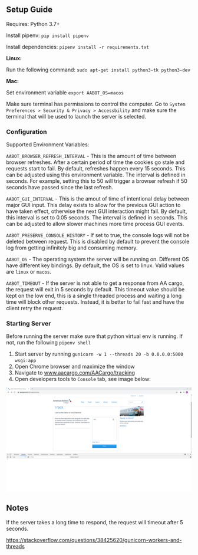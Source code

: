 ## Setup Guide ##

Requires: Python 3.7+

Install pipenv: `pip install pipenv`

Install dependencies: `pipenv install -r requirements.txt`

**Linux:**

Run the following command: `sudo apt-get install python3-tk python3-dev`

**Mac:**

Set environment variable `export AABOT_OS=macos`

Make sure terminal has permissions to control the computer. Go to `System Preferences > Security & Privacy > Accessbility`
and make sure the terminal that will be used to launch the server is selected.

### Configuration ###

Supported Environment Variables:

`AABOT_BROWSER_REFRESH_INTERVAL` - This is the amount of time between browser refreshes. After a certain period
of time the cookies go stale and requests start to fail. By default, refreshes happen every 15 seconds. This
can be adjusted using this environment variable. The interval is defined in seconds. For example, setting this
to 50 will trigger a browser refresh if 50 seconds have passed since the last refresh.

`AABOT_GUI_INTERVAL` - This is the amout of time of intentional delay between major GUI input. This delay exists
to allow for the previous GUI action to have taken effect, otherwise the next GUI interaction might fail. By default,
this interval is set to 0.05 seconds. The interval is defined in seconds. This can be adjusted to allow slower
machines more time process GUI events.

`AABOT_PRESERVE_CONSOLE_HISTORY` - If set to true, the console logs will not be deleted between request. This is
disabled by default to prevent the console log from getting infinitely big and consuming memory.

`AABOT_OS` - The operating system the server will be running on. Different OS have different key bindings. By default,
the OS is set to linux. Valid values are `linux` or `macos`.

`AABOT_TIMEOUT` - If the server is not able to get a response from AA cargo, the request will exit in 5 seconds by default. This timeout value should be kept on the low end, this is a single threaded process and waiting a long time will block other requests. Instead, it is better to fail fast and have the client retry the request.

### Starting Server ###

Before running the server make sure that python virtual env is running. If not, run the following `pipenv shell`

1. Start server by running `gunicorn -w 1 --threads 20 -b 0.0.0.0:5000 wsgi:app`
2. Open Chrome browser and maximize the window
3. Navigate to www.aacargo.com/AACargo/tracking
4. Open developers tools to `Console` tab, see image below:

![](docs/BrowserWindow.png)

## Notes ##

If the server takes a long time to respond, the request will timeout after 5 seconds.

https://stackoverflow.com/questions/38425620/gunicorn-workers-and-threads
